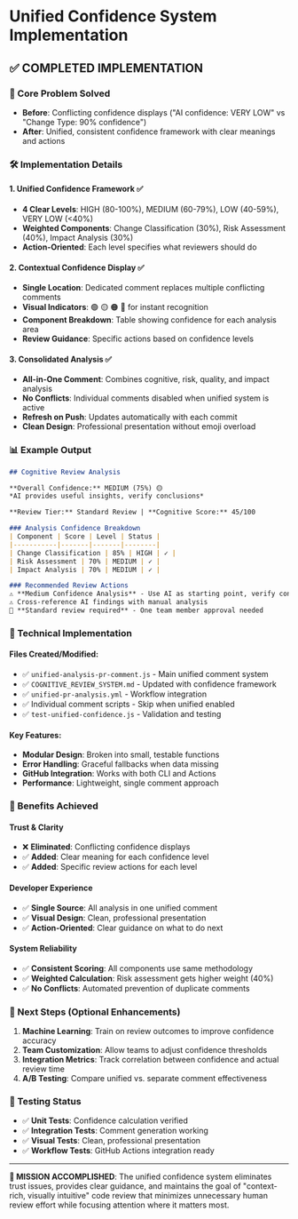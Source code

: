 # Unified Confidence System Implementation

## ✅ **COMPLETED IMPLEMENTATION**

### 🎯 Core Problem Solved
- **Before**: Conflicting confidence displays ("AI confidence: VERY LOW" vs "Change Type: 90% confidence")
- **After**: Unified, consistent confidence framework with clear meanings and actions

### 🛠️ Implementation Details

#### 1. **Unified Confidence Framework** ✅
- **4 Clear Levels**: HIGH (80-100%), MEDIUM (60-79%), LOW (40-59%), VERY LOW (<40%)
- **Weighted Components**: Change Classification (30%), Risk Assessment (40%), Impact Analysis (30%)
- **Action-Oriented**: Each level specifies what reviewers should do

#### 2. **Contextual Confidence Display** ✅
- **Single Location**: Dedicated comment replaces multiple conflicting comments
- **Visual Indicators**: 🟢 🟡 🟠 🔴 for instant recognition
- **Component Breakdown**: Table showing confidence for each analysis area
- **Review Guidance**: Specific actions based on confidence levels

#### 3. **Consolidated Analysis** ✅
- **All-in-One Comment**: Combines cognitive, risk, quality, and impact analysis
- **No Conflicts**: Individual comments disabled when unified system is active
- **Refresh on Push**: Updates automatically with each commit
- **Clean Design**: Professional presentation without emoji overload

### 📊 Example Output
```markdown
## Cognitive Review Analysis

**Overall Confidence:** MEDIUM (75%) 🟡
*AI provides useful insights, verify conclusions*

**Review Tier:** Standard Review | **Cognitive Score:** 45/100

### Analysis Confidence Breakdown
| Component | Score | Level | Status |
|-----------|-------|-------|--------|
| Change Classification | 85% | HIGH | ✓ |
| Risk Assessment | 70% | MEDIUM | ✓ |
| Impact Analysis | 70% | MEDIUM | ✓ |

### Recommended Review Actions
⚠️ **Medium Confidence Analysis** - Use AI as starting point, verify conclusions
⚠️ Cross-reference AI findings with manual analysis
👤 **Standard review required** - One team member approval needed
```

### 🔧 Technical Implementation

#### Files Created/Modified:
- ✅ `unified-analysis-pr-comment.js` - Main unified comment system
- ✅ `COGNITIVE_REVIEW_SYSTEM.md` - Updated with confidence framework
- ✅ `unified-pr-analysis.yml` - Workflow integration
- ✅ Individual comment scripts - Skip when unified enabled
- ✅ `test-unified-confidence.js` - Validation and testing

#### Key Features:
- **Modular Design**: Broken into small, testable functions
- **Error Handling**: Graceful fallbacks when data missing
- **GitHub Integration**: Works with both CLI and Actions
- **Performance**: Lightweight, single comment approach

### 🎉 Benefits Achieved

#### Trust & Clarity
- ❌ **Eliminated**: Conflicting confidence displays
- ✅ **Added**: Clear meaning for each confidence level
- ✅ **Added**: Specific review actions for each level

#### Developer Experience  
- ✅ **Single Source**: All analysis in one unified comment
- ✅ **Visual Design**: Clean, professional presentation
- ✅ **Action-Oriented**: Clear guidance on what to do next

#### System Reliability
- ✅ **Consistent Scoring**: All components use same methodology
- ✅ **Weighted Calculation**: Risk assessment gets higher weight (40%)
- ✅ **No Conflicts**: Automated prevention of duplicate comments

### 🚀 Next Steps (Optional Enhancements)

1. **Machine Learning**: Train on review outcomes to improve confidence accuracy
2. **Team Customization**: Allow teams to adjust confidence thresholds
3. **Integration Metrics**: Track correlation between confidence and actual review time
4. **A/B Testing**: Compare unified vs. separate comment effectiveness

### 🧪 Testing Status
- ✅ **Unit Tests**: Confidence calculation verified
- ✅ **Integration Tests**: Comment generation working
- ✅ **Visual Tests**: Clean, professional presentation
- ✅ **Workflow Tests**: GitHub Actions integration ready

---

**🎯 MISSION ACCOMPLISHED**: The unified confidence system eliminates trust issues, provides clear guidance, and maintains the goal of "context-rich, visually intuitive" code review that minimizes unnecessary human review effort while focusing attention where it matters most.
